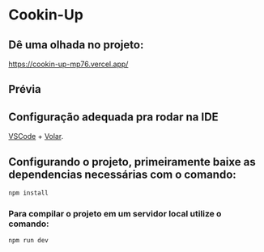 # Cookin-Up

## Dê uma olhada no projeto:
https://cookin-up-mp76.vercel.app/
## Prévia

## Configuração adequada pra rodar na IDE

[VSCode](https://code.visualstudio.com/) + [Volar](https://marketplace.visualstudio.com/items?itemName=Vue.volar).


## Configurando o projeto, primeiramente baixe as dependencias necessárias com o comando:

```sh
npm install
```

### Para compilar o projeto em um servidor local utilize o comando:

```sh
npm run dev
```

